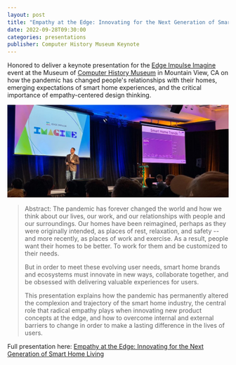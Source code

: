 ```yaml
---
layout: post
title: "Empathy at the Edge: Innovating for the Next Generation of Smart Home Living"
date: 2022-09-28T09:30:00
categories: presentations
publisher: Computer History Museum Keynote
---
```


Honored to deliver a keynote presentation for the [Edge Impulse Imagine][ln1] event at the Museum of [Computer History Museum][ln2] in Mountain View, CA on how the pandemic has changed people's relationships with their homes, emerging expectations of smart home experiences, and the critical importance of empathy-centered design thinking.

<p><img src="/images/MDB-computer-history-museum-keynote.jpeg"></p>

> Abstract: The pandemic has forever changed the world and how we think about our lives, our work, and our relationships with people and our surroundings. Our homes have been reimagined, perhaps as they were originally intended, as places of rest, relaxation, and safety -- and more recently, as places of work and exercise. As a result, people want their homes to be better. To work for them and be customized to their needs.
> 
> But in order to meet these evolving user needs, smart home brands and ecosystems must innovate in new ways, collaborate together, and be obsessed with delivering valuable experiences for users.
>
> This presentation explains how the pandemic has permanently altered the complexion and trajectory of the smart home industry, the central role that radical empathy plays when innovating new product concepts at the edge, and how to overcome internal and external barriers to change in order to make a lasting difference in the lives of users.

Full presentation here: [Empathy at the Edge: Innovating for the Next Generation of Smart Home Living][ln3]

[ln1]: https://edgeimpulse.com/imagine "Edge Impulse Imagine"
[ln2]: https://computerhistory.org/ "Computer History Museum"
[ln3]: https://www.youtube.com/watch?v=05Ks84QRtQQ "Empathy at the Edge: Innovating for the Next Generation of Smart Home Living"

